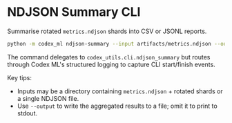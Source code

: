 # NDJSON Summary CLI

Summarise rotated `metrics.ndjson` shards into CSV or JSONL reports.

```bash
python -m codex_ml ndjson-summary --input artifacts/metrics.ndjson --output-format csv
```

The command delegates to `codex_utils.cli.ndjson_summary` but routes through
Codex ML's structured logging to capture CLI start/finish events.

Key tips:
- Inputs may be a directory containing `metrics.ndjson` + rotated shards or a
  single NDJSON file.
- Use `--output` to write the aggregated results to a file; omit it to print to
  stdout.
